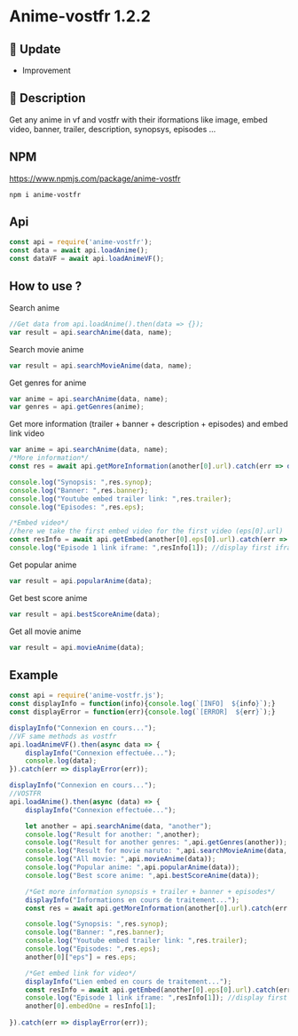 # Anime-vostfr 1.2.2
## 🎉 Update
- Improvement
## 📖 Description
Get any anime in vf and vostfr with their iformations like image, embed video, banner, trailer, description, synopsys, episodes ...
## NPM
https://www.npmjs.com/package/anime-vostfr
```
npm i anime-vostfr
```
## Api
```js
const api = require('anime-vostfr');
const data = await api.loadAnime();
const dataVF = await api.loadAnimeVF();
```
## How to use ?
Search anime
```js
//Get data from api.loadAnime().then(data => {});
var result = api.searchAnime(data, name);
```
Search movie anime
```js
var result = api.searchMovieAnime(data, name);
```
Get genres for anime
```js
var anime = api.searchAnime(data, name);
var genres = api.getGenres(anime);
```
Get more information (trailer + banner + description + episodes) and embed link video
```js
var anime = api.searchAnime(data, name);
/*More information*/
const res = await api.getMoreInformation(another[0].url).catch(err => displayError(err));

console.log("Synopsis: ",res.synop);
console.log("Banner: ",res.banner);
console.log("Youtube embed trailer link: ",res.trailer);
console.log("Episodes: ",res.eps);

/*Embed video*/
//here we take the first embed video for the first video (eps[0].url)
const resInfo = await api.getEmbed(another[0].eps[0].url).catch(err => displayError(err));
console.log("Episode 1 link iframe: ",resInfo[1]); //display first iframe link
```
Get popular anime
```js
var result = api.popularAnime(data);
```
Get best score anime
```js
var result = api.bestScoreAnime(data);
```
Get all movie anime
```js
var result = api.movieAnime(data);
```
## Example
```js
const api = require('anime-vostfr.js');
const displayInfo = function(info){console.log(`[INFO]  ${info}`);}
const displayError = function(err){console.log(`[ERROR]  ${err}`);}

displayInfo("Connexion en cours...");
//VF same methods as vostfr
api.loadAnimeVF().then(async data => {
    displayInfo("Connexion effectuée...");
    console.log(data);
}).catch(err => displayError(err));

displayInfo("Connexion en cours...");
//VOSTFR
api.loadAnime().then(async (data) => {
    displayInfo("Connexion effectuée...");

    let another = api.searchAnime(data, "another");
    console.log("Result for another: ",another);
    console.log("Result for another genres: ",api.getGenres(another));
    console.log("Result for movie naruto: ",api.searchMovieAnime(data, "naruto")); 
    console.log("All movie: ",api.movieAnime(data));
    console.log("Popular anime: ",api.popularAnime(data));
    console.log("Best score anime: ",api.bestScoreAnime(data));

    /*Get more information synopsis + trailer + banner + episodes*/
    displayInfo("Informations en cours de traitement...");
    const res = await api.getMoreInformation(another[0].url).catch(err => displayError(err));

    console.log("Synopsis: ",res.synop);
    console.log("Banner: ",res.banner);
    console.log("Youtube embed trailer link: ",res.trailer);
    console.log("Episodes: ",res.eps);
    another[0]["eps"] = res.eps;

    /*Get embed link for video*/ 
    displayInfo("Lien embed en cours de traitement...");
    const resInfo = await api.getEmbed(another[0].eps[0].url).catch(err => displayError(err));
    console.log("Episode 1 link iframe: ",resInfo[1]); //display first iframe link
    another[0].embedOne = resInfo[1];
    
}).catch(err => displayError(err));
```